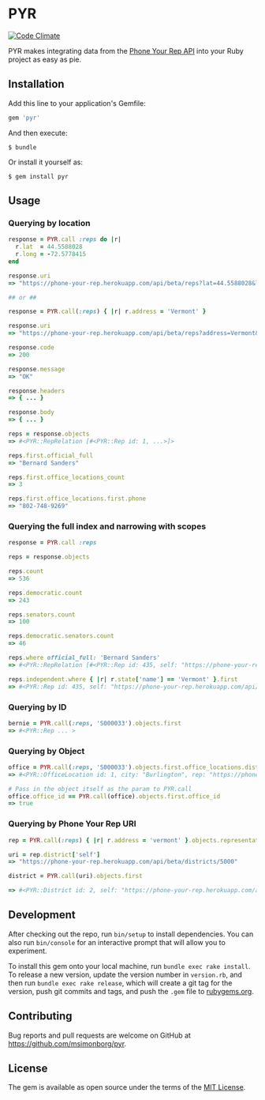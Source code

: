 # PYR
[![Code Climate](https://codeclimate.com/github/msimonborg/pyr/badges/gpa.svg)](https://codeclimate.com/github/msimonborg/pyr)

PYR makes integrating data from the [Phone Your Rep API](https://www.github.com/phoneyourrep/phone-your-rep-api) into your Ruby project as easy as pie.

## Installation

Add this line to your application's Gemfile:

```ruby
gem 'pyr'
```

And then execute:

    $ bundle

Or install it yourself as:

    $ gem install pyr

## Usage

### Querying by location
```ruby
response = PYR.call :reps do |r|
  r.lat  = 44.5588028
  r.long = -72.5778415
end

response.uri
=> "https://phone-your-rep.herokuapp.com/api/beta/reps?lat=44.5588028&long=-72.5778415&"

## or ##

response = PYR.call(:reps) { |r| r.address = 'Vermont' }

response.uri
=> "https://phone-your-rep.herokuapp.com/api/beta/reps?address=Vermont&"

response.code
=> 200

response.message
=> "OK"

response.headers
=> { ... }

response.body
=> { ... }

reps = response.objects
=> #<PYR::RepRelation [#<PYR::Rep id: 1, ...>]>

reps.first.official_full
=> "Bernard Sanders"

reps.first.office_locations_count
=> 3

reps.first.office_locations.first.phone
=> "802-748-9269"
```

### Querying the full index and narrowing with scopes
```ruby
response = PYR.call :reps

reps = response.objects

reps.count
=> 536

reps.democratic.count
=> 243

reps.senators.count
=> 100

reps.democratic.senators.count
=> 46

reps.where official_full: 'Bernard Sanders'
=> #<PYR::RepRelation [#<PYR::Rep id: 435, self: "https://phone-your-rep.herokuapp.com/api/beta/reps/S000033", state: {"self"=>"https://phone-your-rep.herokuapp.com/states/50", "state_code"=>"50", "name"=>"Vermont", "abbr"=>"VT"}, district: nil, active: true, bioguide_id: "S000033", official_full: "Bernard Sanders", role: "United States Senator", party: "Independent", senate_class: "01", last: "Sanders", first: "Bernard", middle: nil, nickname: "Bernie", suffix: nil, contact_form: "http://www.sanders.senate.gov/contact/", url: "https://www.sanders.senate.gov", photo: "https://phoneyourrep.github.io/images/congress/450x550/S000033.jpg", twitter: "SenSanders", facebook: "senatorsanders", youtube: "senatorsanders", instagram: nil, googleplus: nil, twitter_id: "29442313", facebook_id: nil, youtube_id: "UCD_DaKNac0Ta-2PeHuoQ1uA", instagram_id: nil, office_locations_count: 3>]>

reps.independent.where { |r| r.state['name'] == 'Vermont' }.first
=> #<PYR::Rep id: 435, self: "https://phone-your-rep.herokuapp.com/api/beta/reps/S000033", state: {"self"=>"https://phone-your-rep.herokuapp.com/states/50", "state_code"=>"50", "name"=>"Vermont", "abbr"=>"VT"}, district: nil, active: true, bioguide_id: "S000033", official_full: "Bernard Sanders", role: "United States Senator", party: "Independent", senate_class: "01", last: "Sanders", first: "Bernard", middle: nil, nickname: "Bernie", suffix: nil, contact_form: "http://www.sanders.senate.gov/contact/", url: "https://www.sanders.senate.gov", photo: "https://phoneyourrep.github.io/images/congress/450x550/S000033.jpg", twitter: "SenSanders", facebook: "senatorsanders", youtube: "senatorsanders", instagram: nil, googleplus: nil, twitter_id: "29442313", facebook_id: nil, youtube_id: "UCD_DaKNac0Ta-2PeHuoQ1uA", instagram_id: nil, office_locations_count: 3>
```

### Querying by ID
```ruby
bernie = PYR.call(:reps, 'S000033').objects.first
=> #<PYR::Rep ... >
```

### Querying by Object
```ruby
office = PYR.call(:reps, 'S000033').objects.first.office_locations.district.first
=> #<PYR::OfficeLocation id: 1, city: "Burlington", rep: "https://phone-your-rep.herokuapp.com/api/beta/reps/S000033", active: true, office_id: "S000033-burlington", bioguide_id: "S000033", office_type: "district", distance: nil, building: "", address: "1 Church St.", suite: "3rd Floor", city: "Burlington", state: "VT", zip: "05401", phone: "802-862-0697", fax: "802-860-6370", hours: "", latitude: 44.4802081, longitude: -73.2130702, v_card_link: "https://phone-your-rep.herokuapp.com/v_cards/S000033-burlington", downloads: 14, qr_code_link: "https://s3.amazonaws.com/phone-your-rep-images/S000033_burlington.png">

# Pass in the object itself as the param to PYR.call
office.office_id == PYR.call(office).objects.first.office_id
=> true
```

### Querying by Phone Your Rep URI
```ruby
rep = PYR.call(:reps) { |r| r.address = 'vermont' }.objects.representatives.first

uri = rep.district['self']
=> "https://phone-your-rep.herokuapp.com/api/beta/districts/5000"

district = PYR.call(uri).objects.first

=> #<PYR::District id: 2, self: "https://phone-your-rep.herokuapp.com/api/beta/districts/5000", full_code: "5000", code: "00", state_code: "50">
```

## Development

After checking out the repo, run `bin/setup` to install dependencies. You can also run `bin/console` for an interactive prompt that will allow you to experiment.

To install this gem onto your local machine, run `bundle exec rake install`. To release a new version, update the version number in `version.rb`, and then run `bundle exec rake release`, which will create a git tag for the version, push git commits and tags, and push the `.gem` file to [rubygems.org](https://rubygems.org).

## Contributing

Bug reports and pull requests are welcome on GitHub at https://github.com/msimonborg/pyr.


## License

The gem is available as open source under the terms of the [MIT License](http://opensource.org/licenses/MIT).

